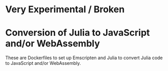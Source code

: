 # Very Experimental / Broken

# Conversion of Julia to JavaScript and/or WebAssembly

These are Dockerfiles to set up Emscripten and Julia to convert Julia code to JavaScript and/or WebAssembly.

